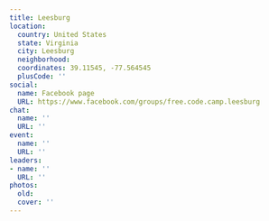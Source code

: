 ```yaml
---
title: Leesburg
location:
  country: United States
  state: Virginia
  city: Leesburg
  neighborhood: 
  coordinates: 39.11545, -77.564545
  plusCode: ''
social:
  name: Facebook page
  URL: https://www.facebook.com/groups/free.code.camp.leesburg
chat:
  name: ''
  URL: ''
event:
  name: ''
  URL: ''
leaders:
- name: ''
  URL: ''
photos:
  old: 
  cover: ''
---
```

